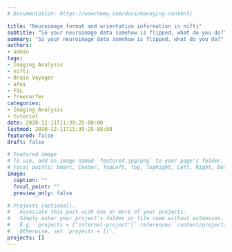 ```yaml
---
# Documentation: https://wowchemy.com/docs/managing-content/

title: "Neuroimage format and orientation information in nifti"
subtitle: "So your neuroimage data somehow is flipped, what do you do?"
summary: "So your neuroimage data somehow is flipped, what do you do?"
authors: 
- admin
tags: 
- Imaging Analysis 
- nifti
- Brain Voyager
- afni
- FSL
- freesurfer 
categories: 
- Imaging Analysis 
- tutorial 
date: 2020-12-11T11:39:25-08:00
lastmod: 2020-12-11T11:39:25-08:00
featured: false
draft: false

# Featured image
# To use, add an image named `featured.jpg/png` to your page's folder.
# Focal points: Smart, Center, TopLeft, Top, TopRight, Left, Right, BottomLeft, Bottom, BottomRight.
image:
  caption: ""
  focal_point: ""
  preview_only: false

# Projects (optional).
#   Associate this post with one or more of your projects.
#   Simply enter your project's folder or file name without extension.
#   E.g. `projects = ["internal-project"]` references `content/project/deep-learning/index.md`.
#   Otherwise, set `projects = []`.
projects: []
---
```

